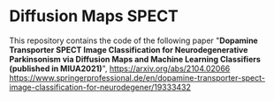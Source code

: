 # Diffusion Maps SPECT

This repository contains the code of the following paper "**Dopamine Transporter SPECT Image Classification for Neurodegenerative Parkinsonism via Diffusion Maps and Machine Learning Classifiers (published in MIUA2021)**", https://arxiv.org/abs/2104.02066 https://www.springerprofessional.de/en/dopamine-transporter-spect-image-classification-for-neurodegener/19333432
